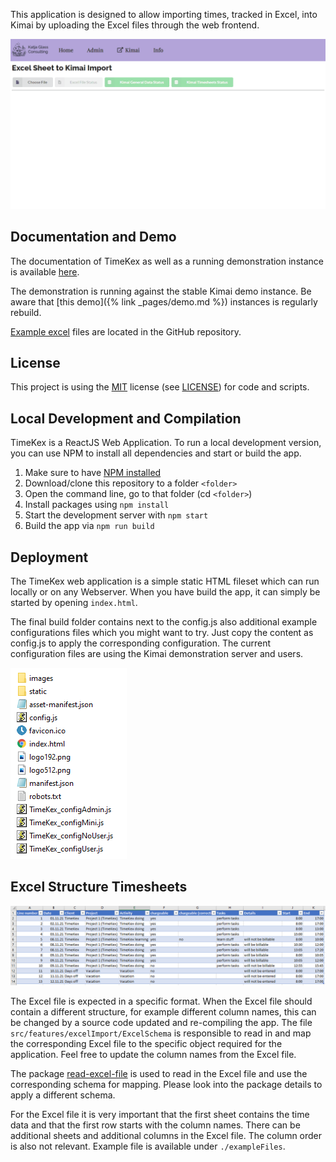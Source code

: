 This application is designed to allow importing times, tracked in Excel, into Kimai by uploading the Excel files through the web frontend.

![Screenshot of login screen](https://raw.githubusercontent.com/KatjaGlassConsulting/TimeKex/main/docs/img/timesheet_to_kimai_01.gif)

## Documentation and Demo

The documentation of TimeKex as well as a running demonstration instance is available [here](https://katjaglassconsulting.github.io/TimeKex/).

The demonstration is running against the stable Kimai demo instance. Be aware that [this demo]({% link _pages/demo.md %}) instances is regularly rebuild.

[Example excel](https://github.com/KatjaGlassConsulting/TimeKex/tree/main/exampleFiles) files are located in the GitHub repository.

## License

This project is using the [MIT](http://www.opensource.org/licenses/MIT) license (see [LICENSE](https://github.com/KatjaGlassConsulting/TimeKex/blob/main/LICENSE)) for code and scripts.

## Local Development and Compilation

TimeKex is a ReactJS Web Application. To run a local development version, you can use NPM to install all dependencies and start or build the app. 

1. Make sure to have [NPM installed](https://docs.npmjs.com/downloading-and-installing-node-js-and-npm)
2. Download/clone this repository to a folder `<folder>`
3. Open the command line, go to that folder (cd `<folder>`)
4. Install packages using `npm install`
5. Start the development server with `npm start`
6. Build the app via `npm run build`

## Deployment

The TimeKex web application is a simple static HTML fileset which can run locally or on any Webserver. When you have build the app, it can simply be started by opening `index.html`.

The final build folder contains next to the config.js also additional example configurations files which you might want to try. Just copy the content as config.js to apply the corresponding configuration. The current configuration files are using the Kimai demonstration server and users.

![Folder Structure](https://raw.githubusercontent.com/KatjaGlassConsulting/TimeKex/main/docs/img/folder_structure_build.png)

## Excel Structure Timesheets

![Excel Sheet Structure](https://raw.githubusercontent.com/KatjaGlassConsulting/TimeKex/main/docs/img/layout_excel_sheet.png)

The Excel file is expected in a specific format. When the Excel file should contain a different structure, for example different column names, this can be changed by a source code updated and re-compiling the app. The file `src/features/excelImport/ExcelSchema` is responsible to read in and map the corresponding Excel file to the specific object required for the application. Feel free to update the column names from the Excel file.

The package [read-excel-file](https://gitlab.com/catamphetamine/read-excel-file) is used to read in the Excel file and use the corresponding schema for mapping. Please look into the package details to apply a different schema.

For the Excel file it is very important that the first sheet contains the time data and that the first row starts with the column names. There can be additional sheets and additional columns in the Excel file. The column order is also not relevant. Example file is available under `./exampleFiles`.
